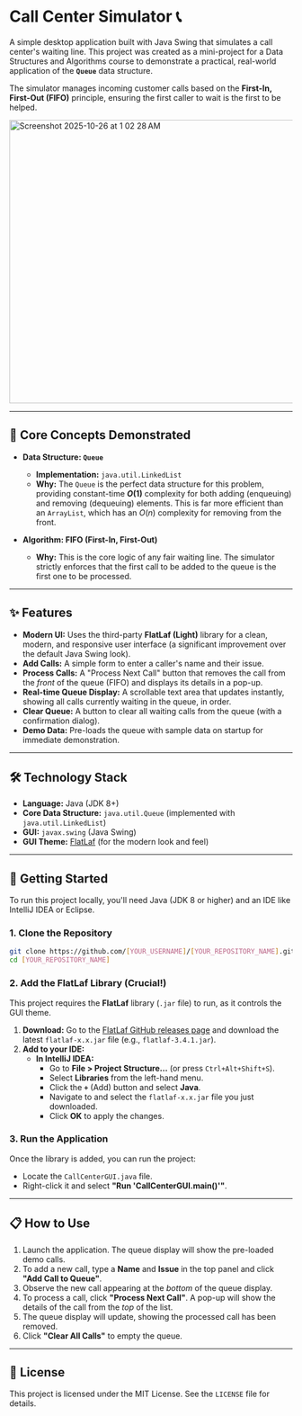 # Call Center Simulator 📞

A simple desktop application built with Java Swing that simulates a call center's waiting line. This project was created as a mini-project for a Data Structures and Algorithms course to demonstrate a practical, real-world application of the **`Queue`** data structure.

The simulator manages incoming customer calls based on the **First-In, First-Out (FIFO)** principle, ensuring the first caller to wait is the first to be helped.

<img width="703" height="504" alt="Screenshot 2025-10-26 at 1 02 28 AM" src="https://github.com/user-attachments/assets/889c4590-c43c-40e0-9b7f-e1df20830896" />

-----

## 🎯 Core Concepts Demonstrated

  * **Data Structure: `Queue`**

      * **Implementation:** `java.util.LinkedList`
      * **Why:** The `Queue` is the perfect data structure for this problem, providing constant-time **$O(1)$** complexity for both adding (enqueuing) and removing (dequeuing) elements. This is far more efficient than an `ArrayList`, which has an $O(n)$ complexity for removing from the front.

  * **Algorithm: FIFO (First-In, First-Out)**

      * **Why:** This is the core logic of any fair waiting line. The simulator strictly enforces that the first call to be added to the queue is the first one to be processed.

-----

## ✨ Features

  * **Modern UI:** Uses the third-party **FlatLaf (Light)** library for a clean, modern, and responsive user interface (a significant improvement over the default Java Swing look).
  * **Add Calls:** A simple form to enter a caller's name and their issue.
  * **Process Calls:** A "Process Next Call" button that removes the call from the *front* of the queue (FIFO) and displays its details in a pop-up.
  * **Real-time Queue Display:** A scrollable text area that updates instantly, showing all calls currently waiting in the queue, in order.
  * **Clear Queue:** A button to clear all waiting calls from the queue (with a confirmation dialog).
  * **Demo Data:** Pre-loads the queue with sample data on startup for immediate demonstration.

-----

## 🛠️ Technology Stack

  * **Language:** Java (JDK 8+)
  * **Core Data Structure:** `java.util.Queue` (implemented with `java.util.LinkedList`)
  * **GUI:** `javax.swing` (Java Swing)
  * **GUI Theme:** [FlatLaf](https://github.com/JFormDesigner/FlatLaf) (for the modern look and feel)

-----

## 🚀 Getting Started

To run this project locally, you'll need Java (JDK 8 or higher) and an IDE like IntelliJ IDEA or Eclipse.

### 1\. Clone the Repository

```bash
git clone https://github.com/[YOUR_USERNAME]/[YOUR_REPOSITORY_NAME].git
cd [YOUR_REPOSITORY_NAME]
```

### 2\. Add the FlatLaf Library (Crucial\!)

This project requires the **FlatLaf** library (`.jar` file) to run, as it controls the GUI theme.

1.  **Download:** Go to the [FlatLaf GitHub releases page](https://github.com/JFormDesigner/FlatLaf/releases) and download the latest `flatlaf-x.x.jar` file (e.g., `flatlaf-3.4.1.jar`).
2.  **Add to your IDE:**
      * **In IntelliJ IDEA:**
          * Go to **File \> Project Structure...** (or press `Ctrl+Alt+Shift+S`).
          * Select **Libraries** from the left-hand menu.
          * Click the **`+`** (Add) button and select **Java**.
          * Navigate to and select the `flatlaf-x.x.jar` file you just downloaded.
          * Click **OK** to apply the changes.

### 3\. Run the Application

Once the library is added, you can run the project:

  * Locate the `CallCenterGUI.java` file.
  * Right-click it and select **"Run 'CallCenterGUI.main()'"**.

-----

## 📋 How to Use

1.  Launch the application. The queue display will show the pre-loaded demo calls.
2.  To add a new call, type a **Name** and **Issue** in the top panel and click **"Add Call to Queue"**.
3.  Observe the new call appearing at the *bottom* of the queue display.
4.  To process a call, click **"Process Next Call"**. A pop-up will show the details of the call from the *top* of the list.
5.  The queue display will update, showing the processed call has been removed.
6.  Click **"Clear All Calls"** to empty the queue.

-----

## 📄 License

This project is licensed under the MIT License. See the `LICENSE` file for details.
